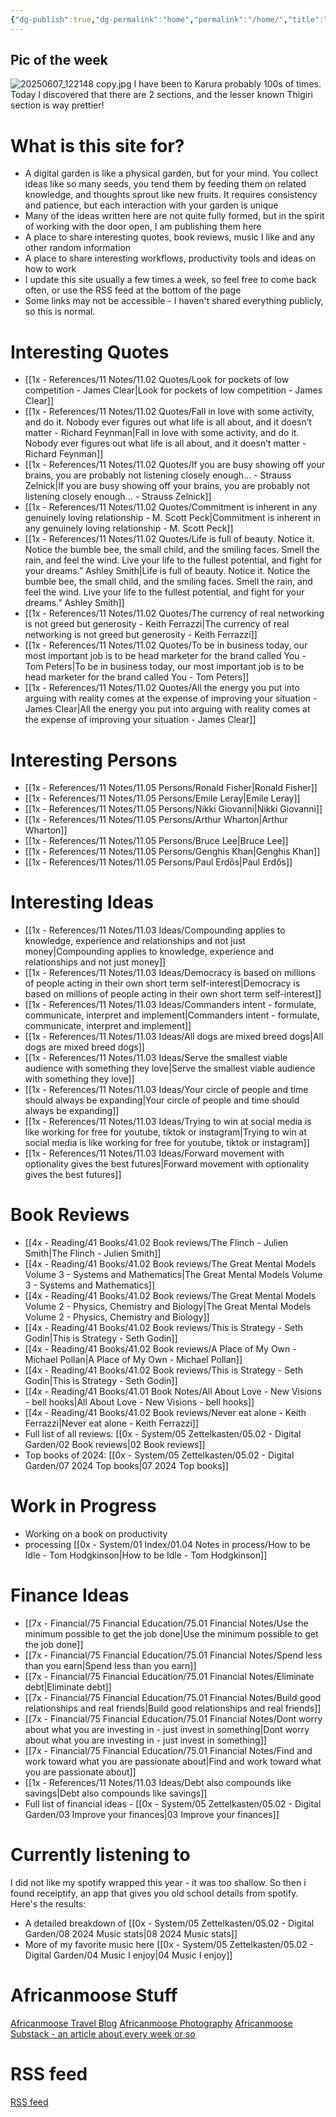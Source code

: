 ```yaml
---
{"dg-publish":true,"dg-permalink":"home","permalink":"/home/","title":"AfricanMoose Digital Garden","tags":["gardenEntry"],"dgShowFileTree":true,"created":"2025-05-23T12:23:01.172+03:00","updated":"2025-06-09T19:28:27.308+03:00"}
---
```


## Pic of the week 
![20250607_122148 copy.jpg](/img/user/0x%20-%20System/05%20Zettelkasten/05.03%20-%20Publish%20digital%20garden%20resource%20folder/20250607_122148%20copy.jpg)
I have been to Karura probably 100s of times. Today I discovered that there are 2 sections, and the lesser known Thigiri section is way prettier!

# What is this site for?

- A digital garden is like a physical garden, but for your mind. You collect ideas like so many seeds, you tend them by feeding them on related knowledge, and thoughts sprout like new fruits. It requires consistency and patience, but each interaction with your garden is unique
- Many of the ideas written here are not quite fully formed, but in the spirit of working with the door open, I am publishing them here
- A place to share interesting quotes, book reviews, music I like and any other random information
- A place to share interesting workflows, productivity tools and ideas on how to work
- I update this site usually a few times a week, so feel free to come back often, or use the RSS feed at the bottom of the page
- Some links may not be accessible - I haven't shared everything publicly, so this is normal.


# Interesting Quotes

- [[1x - References/11 Notes/11.02 Quotes/Look for pockets of low competition - James Clear\|Look for pockets of low competition - James Clear]]
- [[1x - References/11 Notes/11.02 Quotes/Fall in love with some activity, and do it. Nobody ever figures out what life is all about, and it doesn’t matter - Richard Feynman\|Fall in love with some activity, and do it. Nobody ever figures out what life is all about, and it doesn’t matter - Richard Feynman]]
- [[1x - References/11 Notes/11.02 Quotes/If you are busy showing off your brains, you are probably not listening closely enough... - Strauss Zelnick\|If you are busy showing off your brains, you are probably not listening closely enough... - Strauss Zelnick]]
- [[1x - References/11 Notes/11.02 Quotes/Commitment is inherent in any genuinely loving relationship - M. Scott Peck\|Commitment is inherent in any genuinely loving relationship - M. Scott Peck]]
- [[1x - References/11 Notes/11.02 Quotes/Life is full of beauty. Notice it. Notice the bumble bee, the small child, and the smiling faces. Smell the rain, and feel the wind. Live your life to the fullest potential, and fight for your dreams.”  Ashley Smith\|Life is full of beauty. Notice it. Notice the bumble bee, the small child, and the smiling faces. Smell the rain, and feel the wind. Live your life to the fullest potential, and fight for your dreams.”  Ashley Smith]]
- [[1x - References/11 Notes/11.02 Quotes/The currency of real networking is not greed but generosity - Keith Ferrazzi\|The currency of real networking is not greed but generosity - Keith Ferrazzi]]
- [[1x - References/11 Notes/11.02 Quotes/To be in business today, our most important job is to be head marketer for the brand called You - Tom Peters\|To be in business today, our most important job is to be head marketer for the brand called You - Tom Peters]]
- [[1x - References/11 Notes/11.02 Quotes/All the energy you put into arguing with reality comes at the expense of improving your situation - James Clear\|All the energy you put into arguing with reality comes at the expense of improving your situation - James Clear]]

# Interesting Persons

- [[1x - References/11 Notes/11.05 Persons/Ronald Fisher\|Ronald Fisher]]
- [[1x - References/11 Notes/11.05 Persons/Emile Leray\|Emile Leray]]
- [[1x - References/11 Notes/11.05 Persons/Nikki Giovanni\|Nikki Giovanni]]
- [[1x - References/11 Notes/11.05 Persons/Arthur Wharton\|Arthur Wharton]]
- [[1x - References/11 Notes/11.05 Persons/Bruce Lee\|Bruce Lee]]
- [[1x - References/11 Notes/11.05 Persons/Genghis Khan\|Genghis Khan]]
- [[1x - References/11 Notes/11.05 Persons/Paul Erdős\|Paul Erdős]]

# Interesting Ideas

- [[1x - References/11 Notes/11.03 Ideas/Compounding applies to knowledge, experience and relationships and not just money\|Compounding applies to knowledge, experience and relationships and not just money]]
- [[1x - References/11 Notes/11.03 Ideas/Democracy is based on millions of people acting in their own short term self-interest\|Democracy is based on millions of people acting in their own short term self-interest]]
- [[1x - References/11 Notes/11.03 Ideas/Commanders intent - formulate, communicate, interpret and implement\|Commanders intent - formulate, communicate, interpret and implement]]
- [[1x - References/11 Notes/11.03 Ideas/All dogs are mixed breed dogs\|All dogs are mixed breed dogs]]
- [[1x - References/11 Notes/11.03 Ideas/Serve the smallest viable audience with something they love\|Serve the smallest viable audience with something they love]]
- [[1x - References/11 Notes/11.03 Ideas/Your circle of people and time should always be expanding\|Your circle of people and time should always be expanding]]
- [[1x - References/11 Notes/11.03 Ideas/Trying to win at social media is like working for free for youtube, tiktok or instagram\|Trying to win at social media is like working for free for youtube, tiktok or instagram]]
- [[1x - References/11 Notes/11.03 Ideas/Forward movement with optionality gives the best futures\|Forward movement with optionality gives the best futures]]


# Book Reviews

- [[4x - Reading/41 Books/41.02 Book reviews/The Flinch - Julien Smith\|The Flinch - Julien Smith]]
- [[4x - Reading/41 Books/41.02 Book reviews/The Great Mental Models Volume 3 - Systems and Mathematics\|The Great Mental Models Volume 3 - Systems and Mathematics]]
- [[4x - Reading/41 Books/41.02 Book reviews/The Great Mental Models Volume 2 - Physics, Chemistry and Biology\|The Great Mental Models Volume 2 - Physics, Chemistry and Biology]]
- [[4x - Reading/41 Books/41.02 Book reviews/This is Strategy - Seth Godin\|This is Strategy - Seth Godin]]
- [[4x - Reading/41 Books/41.02 Book reviews/A Place of My Own - Michael Pollan\|A Place of My Own - Michael Pollan]]
- [[4x - Reading/41 Books/41.02 Book reviews/This is Strategy - Seth Godin\|This is Strategy - Seth Godin]]
- [[4x - Reading/41 Books/41.01 Book Notes/All About Love - New Visions - bell hooks\|All About Love - New Visions - bell hooks]]
- [[4x - Reading/41 Books/41.02 Book reviews/Never eat alone - Keith Ferrazzi\|Never eat alone - Keith Ferrazzi]]
- Full list of all reviews: [[0x - System/05 Zettelkasten/05.02 - Digital Garden/02 Book reviews\|02 Book reviews]]
- Top books of 2024: [[0x - System/05 Zettelkasten/05.02 - Digital Garden/07 2024 Top books\|07 2024 Top books]]

# Work in Progress

- Working on a book on productivity
- processing [[0x - System/01 Index/01.04 Notes in process/How to be Idle - Tom Hodgkinson\|How to be Idle - Tom Hodgkinson]]

# Finance Ideas

- [[7x - Financial/75 Financial Education/75.01 Financial Notes/Use the minimum possible to get the job done\|Use the minimum possible to get the job done]]
- [[7x - Financial/75 Financial Education/75.01 Financial Notes/Spend less than you earn\|Spend less than you earn]]
- [[7x - Financial/75 Financial Education/75.01 Financial Notes/Eliminate debt\|Eliminate debt]]
- [[7x - Financial/75 Financial Education/75.01 Financial Notes/Build good relationships and real friends\|Build good relationships and real friends]]
- [[7x - Financial/75 Financial Education/75.01 Financial Notes/Dont worry about what you are investing in - just invest in something\|Dont worry about what you are investing in - just invest in something]]
- [[7x - Financial/75 Financial Education/75.01 Financial Notes/Find and work toward what you are passionate about\|Find and work toward what you are passionate about]]
- [[1x - References/11 Notes/11.03 Ideas/Debt also compounds like savings\|Debt also compounds like savings]]
- Full list of financial ideas - [[0x - System/05 Zettelkasten/05.02 - Digital Garden/03 Improve your finances\|03 Improve your finances]]

# Currently listening to

I did not like my spotify wrapped this year - it was too shallow. So then i found receiptify, an app that gives you old school details from spotify. Here's the results:
- A detailed breakdown of [[0x - System/05 Zettelkasten/05.02 - Digital Garden/08 2024 Music stats\|08 2024 Music stats]]
- More of my favorite music here [[0x - System/05 Zettelkasten/05.02 - Digital Garden/04 Music I enjoy\|04 Music I enjoy]]

# Africanmoose Stuff

[Africanmoose Travel Blog](https://africanmoosetravel.substack.com)
[Africanmoose Photography](http://Africanmoose.com)
[Africanmoose Substack - an article about every week or so](https://africanmoose.substack.com)

# RSS feed
[RSS feed](https://africanmoose.netlify.app/feed.xml)
